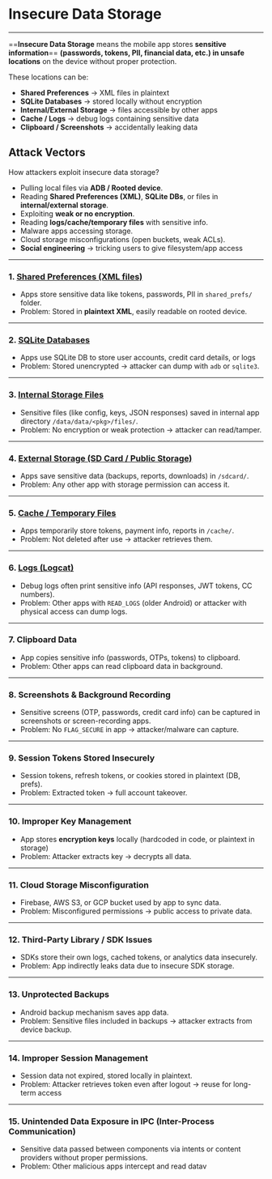  
#  Insecure Data Storage
---

==**Insecure Data Storage** means the mobile app stores **sensitive information**== **(passwords, tokens, PII, financial data, etc.) in unsafe locations** on the device without proper protection.

These locations can be:

- **Shared Preferences** → XML files in plaintext
- **SQLite Databases** → stored locally without encryption
- **Internal/External Storage** → files accessible by other apps
- **Cache / Logs** → debug logs containing sensitive data
- **Clipboard / Screenshots** → accidentally leaking data

## Attack Vectors

How attackers exploit insecure data storage?
- Pulling local files via **ADB / Rooted device**.
- Reading **Shared Preferences (XML)**, **SQLite DBs**, or files in **internal/external storage**.
- Exploiting **weak or no encryption**.
- Reading **logs/cache/temporary files** with sensitive info.
- Malware apps accessing storage.
- Cloud storage misconfigurations (open buckets, weak ACLs).
- **Social engineering** → tricking users to give filesystem/app access

---

### 1. [**Shared Preferences (XML files)**](case1)

- Apps store sensitive data like tokens, passwords, PII in `shared_prefs/` folder.
- Problem: Stored in **plaintext XML**, easily readable on rooted device.

---

### 2. [**SQLite Databases**](case2)

- Apps use SQLite DB to store user accounts, credit card details, or logs    
- Problem: Stored unencrypted → attacker can dump with `adb` or `sqlite3`.

---

### 3. [**Internal Storage Files**](case3)

- Sensitive files (like config, keys, JSON responses) saved in internal app directory `/data/data/<pkg>/files/`.    
- Problem: No encryption or weak protection → attacker can read/tamper.

---

### 4. [**External Storage (SD Card / Public Storage)**](case4)

- Apps save sensitive data (backups, reports, downloads) in `/sdcard/`.
- Problem: Any other app with storage permission can access it.

---

### 5. [**Cache / Temporary Files**](case5)

- Apps temporarily store tokens, payment info, reports in `/cache/`.
- Problem: Not deleted after use → attacker retrieves them.

---

### 6. [**Logs (Logcat)**](case6)

- Debug logs often print sensitive info (API responses, JWT tokens, CC numbers).    
- Problem: Other apps with `READ_LOGS` (older Android) or attacker with physical access can dump logs.

---

### 7. **Clipboard Data**

- App copies sensitive info (passwords, OTPs, tokens) to clipboard.
- Problem: Other apps can read clipboard data in background.

---

### 8. **Screenshots & Background Recording**

- Sensitive screens (OTP, passwords, credit card info) can be captured in screenshots or screen-recording apps.
- Problem: No `FLAG_SECURE` in app → attacker/malware can capture.

---

### 9. **Session Tokens Stored Insecurely**

- Session tokens, refresh tokens, or cookies stored in plaintext (DB, prefs).    
- Problem: Extracted token → full account takeover.

---

### 10. **Improper Key Management**

- App stores **encryption keys** locally (hardcoded in code, or plaintext in storage)
- Problem: Attacker extracts key → decrypts all data.

---

### 11. **Cloud Storage Misconfiguration**

- Firebase, AWS S3, or GCP bucket used by app to sync data.  
- Problem: Misconfigured permissions → public access to private data.

---

### 12. **Third-Party Library / SDK Issues**

- SDKs store their own logs, cached tokens, or analytics data insecurely.    
- Problem: App indirectly leaks data due to insecure SDK storage.

---

### 13. **Unprotected Backups**

- Android backup mechanism saves app data.    
- Problem: Sensitive files included in backups → attacker extracts from device backup.


---

### 14. **Improper Session Management**

- Session data not expired, stored locally in plaintext.    
- Problem: Attacker retrieves token even after logout → reuse for long-term access    

---

### 15. **Unintended Data Exposure in IPC (Inter-Process Communication)**

- Sensitive data passed between components via intents or content providers without proper permissions.    
- Problem: Other malicious apps intercept and read datav 